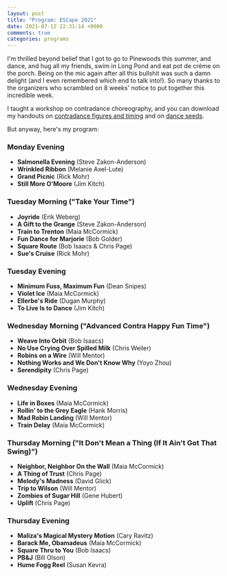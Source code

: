 ```yaml
---
layout: post
title: "Program: ESCape 2021"
date: 2021-07-12 22:31:14 +0000
comments: true
categories: programs
---
```

I'm thrilled beyond belief that I got to go to Pinewoods this summer, and dance, and hug all my friends, swim in Long Pond and eat pot de créme on the porch. Being on the mic again after all this bullshit was such a damn delight (and I even remembered which end to talk into!). So many thanks to the organizers who scrambled on 8 weeks' notice to put together this incredible week.<!-- more -->

I taught a workshop on contradance choreography, and you can download my handouts on [contradance figures and timing](/assets/pdfs/esc-choreo-figures.pdf) and on [dance seeds](/assets/pdfs/esc-choreo-seeds.pdf).

But anyway, here's my program:

### Monday Evening

* **Salmonella Evening** (Steve Zakon-Anderson)
* **Wrinkled Ribbon** (Melanie Axel-Lute)
* **Grand Picnic** (Rick Mohr)
* **Still More O'Moore** (Jim Kitch)

### Tuesday Morning ("Take Your Time")

* **Joyride** (Erik Weberg)
* **A Gift to the Grange** (Steve Zakon-Anderson)
* **Train to Trenton** (Maia McCormick)
* **Fun Dance for Marjorie** (Bob Golder)
* **Square Route** (Bob Isaacs & Chris Page)
* **Sue's Cruise** (Rick Mohr)

### Tuesday Evening

* **Minimum Fuss, Maximum Fun** (Dean Snipes)
* **Violet Ice** (Maia McCormick)
* **Ellerbe's Ride** (Dugan Murphy)
* **To Live Is to Dance** (Jim Kitch)

### Wednesday Morning ("Advanced Contra Happy Fun Time")

* **Weave Into Orbit** (Bob Isaacs)
* **No Use Crying Over Spilled Milk** (Chris Weiler)
* **Robins on a Wire** (Will Mentor)
* **Nothing Works and We Don't Know Why** (Yoyo Zhou)
* **Serendipity** (Chris Page)

### Wednesday Evening

* **Life in Boxes** (Maia McCormick)
* **Rollin' to the Grey Eagle** (Hank Morris)
* **Mad Robin Landing** (Will Mentor)
* **Train Delay** (Maia McCormick)

### Thursday Morning ("It Don't Mean a Thing (If It Ain't Got That Swing)")
* **Neighbor, Neighbor On the Wall** (Maia McCormick)
* **A Thing of Trust** (Chris Page)
* **Melody's Madness** (David Glick)
* **Trip to Wilson** (Will Mentor)
* **Zombies of Sugar Hill** (Gene Hubert)
* **Uplift** (Chris Page)

### Thursday Evening

* **Maliza's Magical Mystery Motion** (Cary Ravitz)
* **Barack Me, Obamadeus** (Maia McCormick)
* **Square Thru to You** (Bob Isaacs)
* **PB&J** (Bill Olson)
* **Hume Fogg Reel** (Susan Kevra)
